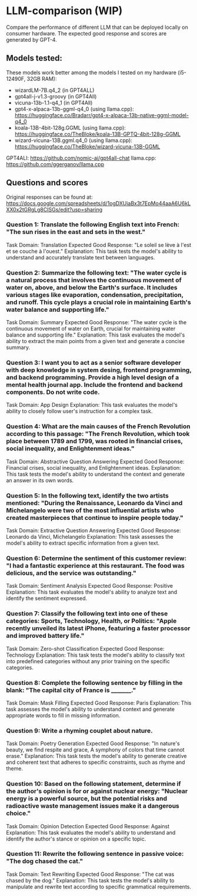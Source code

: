 # LLM-comparison (WIP)
Compare the performance of different LLM that can be deployed locally on consumer hardware. The expected good response and scores are generated by GPT-4.

## Models tested:
These models work better among the models I tested on my hardware (i5-12490F, 32GB RAM):
- wizardLM-7B.q4_2 (in GPT4ALL)
- gpt4all-j-v1.3-groovy (in GPT4All)
- vicuna-13b-1.1-q4_1 (in GPT4All)
- gpt4-x-alpaca-13b-ggml-q4_0 (using llama.cpp): https://huggingface.co/Bradarr/gpt4-x-alpaca-13b-native-ggml-model-q4_0
- koala-13B-4bit-128g.GGML (using llama.cpp): https://huggingface.co/TheBloke/koala-13B-GPTQ-4bit-128g-GGML
- wizard-vicuna-13B.ggml.q4_0 (using llama.cpp): https://huggingface.co/TheBloke/wizard-vicuna-13B-GGML

GPT4ALl: https://github.com/nomic-ai/gpt4all-chat
llama.cpp: https://github.com/ggerganov/llama.cpp

## Questions and scores
Original responses can be found at: https://docs.google.com/spreadsheets/d/1ogDXUiaBx3t7EpMo44aaA6U6kLXX0x2tGRgLg8CISGs/edit?usp=sharing

### Question 1: Translate the following English text into French: "The sun rises in the east and sets in the west."
Task Domain: Translation
Expected Good Response: "Le soleil se lève à l'est et se couche à l'ouest."
Explanation: This task tests the model's ability to understand and accurately translate text between languages.

### Question 2: Summarize the following text: "The water cycle is a natural process that involves the continuous movement of water on, above, and below the Earth's surface. It includes various stages like evaporation, condensation, precipitation, and runoff. This cycle plays a crucial role in maintaining Earth's water balance and supporting life."
Task Domain: Summary
Expected Good Response: "The water cycle is the continuous movement of water on Earth, crucial for maintaining water balance and supporting life."
Explanation: This task evaluates the model's ability to extract the main points from a given text and generate a concise summary.

### Question 3: I want you to act as a senior software developer with deep knowledge in system desing, frontend programming, and backend programming. Provide a high level design of a mental health journal app. Include the frontend and backend components. Do not write code.
Task Domain: App Design
Explanation: This task evaluates the model's ability to closely follow user's instruction for a complex task.

### Question 4: What are the main causes of the French Revolution according to this passage: "The French Revolution, which took place between 1789 and 1799, was rooted in financial crises, social inequality, and Enlightenment ideas."
Task Domain: Abstractive Question Answering
Expected Good Response: Financial crises, social inequality, and Enlightenment ideas.
Explanation: This task tests the model's ability to understand the context and generate an answer in its own words.

### Question 5: In the following text, identify the two artists mentioned: "During the Renaissance, Leonardo da Vinci and Michelangelo were two of the most influential artists who created masterpieces that continue to inspire people today."
Task Domain: Extractive Question Answering
Expected Good Response: Leonardo da Vinci, Michelangelo
Explanation: This task assesses the model's ability to extract specific information from a given text.

### Question 6: Determine the sentiment of this customer review: "I had a fantastic experience at this restaurant. The food was delicious, and the service was outstanding."
Task Domain: Sentiment Analysis
Expected Good Response: Positive
Explanation: This task evaluates the model's ability to analyze text and identify the sentiment expressed.

### Question 7: Classify the following text into one of these categories: Sports, Technology, Health, or Politics: "Apple recently unveiled its latest iPhone, featuring a faster processor and improved battery life."
Task Domain: Zero-shot Classification
Expected Good Response: Technology
Explanation: This task tests the model's ability to classify text into predefined categories without any prior training on the specific categories.

### Question 8: Complete the following sentence by filling in the blank: "The capital city of France is _______."
Task Domain: Mask Filling
Expected Good Response: Paris
Explanation: This task assesses the model's ability to understand context and generate appropriate words to fill in missing information.

### Question 9: Write a rhyming couplet about nature.
Task Domain: Poetry Generation
Expected Good Response: "In nature's beauty, we find respite and grace,
A symphony of colors that time cannot erase."
Explanation: This task tests the model's ability to generate creative and coherent text that adheres to specific constraints, such as rhyme and theme.

### Question 10: Based on the following statement, determine if the author's opinion is for or against nuclear energy: "Nuclear energy is a powerful source, but the potential risks and radioactive waste management issues make it a dangerous choice."
Task Domain: Opinion Detection
Expected Good Response: Against
Explanation: This task evaluates the model's ability to understand and identify the author's stance or opinion on a specific topic.

### Question 11: Rewrite the following sentence in passive voice: "The dog chased the cat."
Task Domain: Text Rewriting
Expected Good Response: "The cat was chased by the dog."
Explanation: This task tests the model's ability to manipulate and rewrite text according to specific grammatical requirements.
